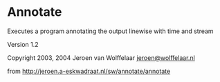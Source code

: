 Annotate
========

Executes a program annotating the output linewise with time and stream

Version 1.2

Copyright 2003, 2004 Jeroen van Wolffelaar <jeroen@wolffelaar.nl>

from http://jeroen.a-eskwadraat.nl/sw/annotate/annotate
